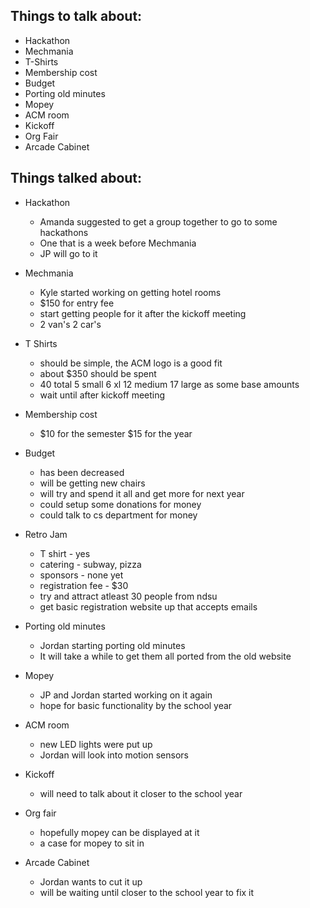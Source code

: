 Things to talk about:
---------------------

- Hackathon
- Mechmania
- T-Shirts
- Membership cost
- Budget
- Porting old minutes
- Mopey
- ACM room
- Kickoff
- Org Fair
- Arcade Cabinet

Things talked about:
--------------------

- Hackathon
   - Amanda suggested to get a group together to go to some hackathons
   - One that is a week before Mechmania
   - JP will go to it

- Mechmania
   - Kyle started working on getting hotel rooms
   - $150 for entry fee
   - start getting people for it after the kickoff meeting
   - 2 van's 2 car's

- T Shirts
   - should be simple, the ACM logo is a good fit
   - about $350 should be spent
   - 40 total
      5 small
      6 xl
      12 medium
      17 large
      as some base amounts
   - wait until after kickoff meeting

- Membership cost
   - $10 for the semester $15 for the year

- Budget
   - has been decreased
   - will be getting new chairs
   - will try and spend it all and get more for next year
   - could setup some donations for money
   - could talk to cs department for money

- Retro Jam
   - T shirt - yes
   - catering - subway, pizza
   - sponsors - none yet
   - registration fee - $30
   - try and attract atleast 30 people from ndsu
   - get basic registration website up that accepts emails

- Porting old minutes
   - Jordan starting porting old minutes
   - It will take a while to get them all ported from the old website

- Mopey
   - JP and Jordan started working on it again
   - hope for basic functionality by the school year

- ACM room
   - new LED lights were put up
   - Jordan will look into motion sensors

- Kickoff
   - will need to talk about it closer to the school year

- Org fair
   - hopefully mopey can be displayed at it
   - a case for mopey to sit in

- Arcade Cabinet
   - Jordan wants to cut it up
   - will be waiting until closer to the school year to fix it